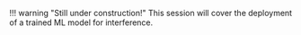 !!! warning "Still under construction!"
    This session will cover the deployment of a trained ML model for interference.